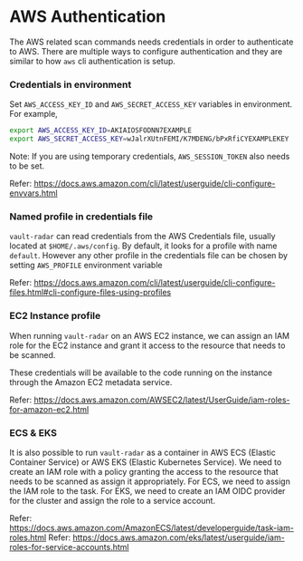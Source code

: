 # AWS Authentication

The AWS related scan commands needs credentials in order to authenticate to AWS.
There are multiple ways to configure authentication and they are similar to how
`aws` cli authentication is setup.

### Credentials in environment

Set `AWS_ACCESS_KEY_ID` and `AWS_SECRET_ACCESS_KEY` variables in environment.
For example,

```bash
export AWS_ACCESS_KEY_ID=AKIAIOSFODNN7EXAMPLE
export AWS_SECRET_ACCESS_KEY=wJalrXUtnFEMI/K7MDENG/bPxRfiCYEXAMPLEKEY
```

Note: If you are using temporary credentials, `AWS_SESSION_TOKEN` also needs to be set.

Refer: https://docs.aws.amazon.com/cli/latest/userguide/cli-configure-envvars.html

### Named profile in credentials file

`vault-radar` can read credentials from the AWS Credentials file, usually located at `$HOME/.aws/config`.
By default, it looks for a profile with name `default`. However any other profile in the credentials file can be
chosen by setting `AWS_PROFILE` environment variable

Refer: https://docs.aws.amazon.com/cli/latest/userguide/cli-configure-files.html#cli-configure-files-using-profiles

### EC2 Instance profile

When running `vault-radar` on an AWS EC2 instance, we can assign an IAM role for the EC2 instance and grant it
access to the resource that needs to be scanned.

These credentials will be available to the code running on the instance through the Amazon EC2 metadata service. 

Refer: https://docs.aws.amazon.com/AWSEC2/latest/UserGuide/iam-roles-for-amazon-ec2.html


### ECS & EKS

It is also possible to run `vault-radar` as a container in AWS ECS (Elastic Container Service) or AWS EKS (Elastic Kubernetes Service).
We need to create an IAM role with a policy granting the access to the resource that needs to be scanned as assign it appropriately.
For ECS, we need to assign the IAM role to the task. 
For EKS, we need to create an IAM OIDC provider for the cluster and assign the role to a service account.

Refer: https://docs.aws.amazon.com/AmazonECS/latest/developerguide/task-iam-roles.html
Refer: https://docs.aws.amazon.com/eks/latest/userguide/iam-roles-for-service-accounts.html
